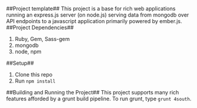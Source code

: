 ##Project template##
This project is a base for rich web applications running an express.js server (on node.js) serving data from mongodb over API endpoints to a 
javascript application primarily powered by ember.js.
##Project Dependencies##
1. Ruby, Gem, Sass-gem
2. mongodb
3. node, npm

##Setup##
1. Clone this repo
2. Run ```npm install```

##Building and Running the Project##
This project supports many rich features afforded by a grunt build pipeline.  To run grunt, type ```grunt 4south```.
